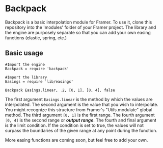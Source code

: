 # Backpack
Backpack is a basic interpolation module for Framer. To use it, clone this repository into the 'modules' folder of your Framer project. The library and the engine are purposely separate so that you can add your own easing functions (elastic, spring, etc.)

## Basic usage

```
#Import the engine
Backpack = require 'backpack'

#Import the library
Easings = require 'lib/easings'

Backpack Easings.linear, .2, [0, 1], [0, 4], false

```
The first argument ```Easings.linear``` is the method by which the values are interpolated. The second argument is the value that you wish to interpolate. You might recognize this structure from Framer's "Utils.modulate" global method. The third argument ```[0, 1]``` is the first range. The fourth argument ```[0, 4]``` is the second range or ***output range***. The fourth and final argument is the limit condition. If the condition is set to true, the values will not surpass the boundaries of the given range at any point during the function.

More easing functions are coming soon, but feel free to add your own.